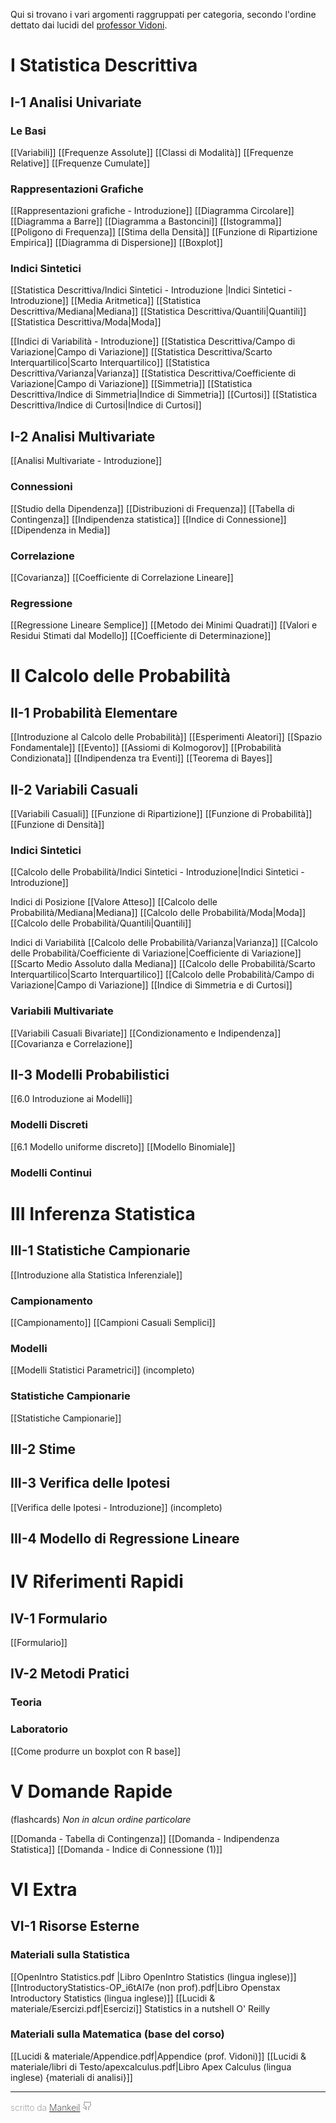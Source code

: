 Qui si trovano i vari argomenti raggruppati per categoria, secondo l'ordine dettato dai lucidi del [professor Vidoni](https://people.uniud.it/page/paolo.vidoni).
# I Statistica Descrittiva
## I-1 Analisi Univariate
### Le Basi
[[Variabili]]
[[Frequenze Assolute]]
[[Classi di Modalità]]
[[Frequenze Relative]]
[[Frequenze Cumulate]]

### Rappresentazioni Grafiche
[[Rappresentazioni grafiche - Introduzione]]
[[Diagramma Circolare]]
[[Diagramma a Barre]]
[[Diagramma a Bastoncini]]
[[Istogramma]]
[[Poligono di Frequenza]]
[[Stima della Densità]]
[[Funzione di Ripartizione Empirica]]
[[Diagramma di Dispersione]]
[[Boxplot]]

### Indici Sintetici
[[Statistica Descrittiva/Indici Sintetici - Introduzione |Indici Sintetici - Introduzione]]
[[Media Aritmetica]]
[[Statistica Descrittiva/Mediana|Mediana]]
[[Statistica Descrittiva/Quantili|Quantili]]
[[Statistica Descrittiva/Moda|Moda]]

[[Indici di Variabilità - Introduzione]]
[[Statistica Descrittiva/Campo di Variazione|Campo di Variazione]]
[[Statistica Descrittiva/Scarto Interquartilico|Scarto Interquartilico]]
[[Statistica Descrittiva/Varianza|Varianza]]
[[Statistica Descrittiva/Coefficiente di Variazione|Campo di Variazione]]
[[Simmetria]]
[[Statistica Descrittiva/Indice di Simmetria|Indice di Simmetria]]
[[Curtosi]]
[[Statistica Descrittiva/Indice di Curtosi|Indice di Curtosi]]
## I-2 Analisi Multivariate

[[Analisi Multivariate - Introduzione]]

### Connessioni
[[Studio della Dipendenza]]
[[Distribuzioni di Frequenza]]
[[Tabella di Contingenza]]
[[Indipendenza statistica]]
[[Indice di Connessione]]
[[Dipendenza in Media]]

### Correlazione
[[Covarianza]]
[[Coefficiente di Correlazione Lineare]]

### Regressione
[[Regressione Lineare Semplice]]
[[Metodo dei Minimi Quadrati]]
[[Valori e Residui Stimati dal Modello]]
[[Coefficiente di Determinazione]]
# II Calcolo delle Probabilità

## II-1 Probabilità Elementare

[[Introduzione al Calcolo delle Probabilità]]
[[Esperimenti Aleatori]]
[[Spazio Fondamentale]]
[[Evento]]
[[Assiomi di Kolmogorov]]
[[Probabilità Condizionata]]
[[Indipendenza tra Eventi]]
[[Teorema di Bayes]]
## II-2 Variabili Casuali

[[Variabili Casuali]]
[[Funzione di Ripartizione]]
[[Funzione di Probabilità]]
[[Funzione di Densità]]

### Indici Sintetici
[[Calcolo delle Probabilità/Indici Sintetici - Introduzione|Indici Sintetici - Introduzione]]

Indici di Posizione
[[Valore Atteso]]
[[Calcolo delle Probabilità/Mediana|Mediana]]
[[Calcolo delle Probabilità/Moda|Moda]]
[[Calcolo delle Probabilità/Quantili|Quantili]]

Indici di Variabilità
[[Calcolo delle Probabilità/Varianza|Varianza]]
[[Calcolo delle Probabilità/Coefficiente di Variazione|Coefficiente di Variazione]]
[[Scarto Medio Assoluto dalla Mediana]]
[[Calcolo delle Probabilità/Scarto Interquartilico|Scarto Interquartilico]]
[[Calcolo delle Probabilità/Campo di Variazione|Campo di Variazione]]
[[Indice di Simmetria e di Curtosi]]
### Variabili Multivariate
[[Variabili Casuali Bivariate]]
[[Condizionamento e Indipendenza]]
[[Covarianza e Correlazione]]
## II-3 Modelli Probabilistici
[[6.0 Introduzione ai Modelli]]
### Modelli Discreti
[[6.1 Modello uniforme discreto]]
[[Modello Binomiale]]

### Modelli Continui
# III Inferenza Statistica

## III-1 Statistiche Campionarie
[[Introduzione alla Statistica Inferenziale]]
### Campionamento
[[Campionamento]]
[[Campioni Casuali Semplici]]
### Modelli
[[Modelli Statistici Parametrici]] (incompleto)

### Statistiche Campionarie
[[Statistiche Campionarie]]

## III-2 Stime

## III-3 Verifica delle Ipotesi
[[Verifica delle Ipotesi - Introduzione]] (incompleto)

## III-4 Modello di Regressione Lineare

# IV Riferimenti Rapidi

## IV-1 Formulario
[[Formulario]]
## IV-2 Metodi Pratici
### Teoria

### Laboratorio
[[Come produrre un boxplot con R base]]
# V Domande Rapide
(flashcards)
*Non in alcun ordine particolare*

[[Domanda - Tabella di Contingenza]]
[[Domanda - Indipendenza Statistica]]
[[Domanda - Indice di Connessione (1)]]
# VI Extra

## VI-1 Risorse Esterne
### Materiali sulla Statistica
[[OpenIntro Statistics.pdf |Libro OpenIntro Statistics (lingua inglese)]]
[[IntroductoryStatistics-OP_i6tAI7e (non prof).pdf|Libro Openstax Introductory Statistics (lingua inglese)]]
[[Lucidi & materiale/Esercizi.pdf|Esercizi]]
Statistics in a nutshell O' Reilly
### Materiali sulla Matematica (base del corso)
[[Lucidi & materiale/Appendice.pdf|Appendice (prof. Vidoni)]]
[[Lucidi & materiale/libri di Testo/apexcalculus.pdf|Libro Apex Calculus (lingua inglese) {materiali di analisi}]]

---
<span style="color:gray; font-weight:200;">scritto da <a href="https://github.com/mankeil">Mankeil</a></span> <svg xmlns="http://www.w3.org/2000/svg" width="16" height="16" viewBox="0 0 24 24" fill="none" stroke="gray" stroke-width="1.5" stroke-linecap="round" stroke-linejoin="round" class="lucide lucide-github"><path d="M15 22v-4a4.8 4.8 0 0 0-1-3.5c3 0 6-2 6-5.5.08-1.25-.27-2.48-1-3.5.28-1.15.28-2.35 0-3.5 0 0-1 0-3 1.5-2.64-.5-5.36-.5-8 0C6 2 5 2 5 2c-.3 1.15-.3 2.35 0 3.5A5.403 5.403 0 0 0 4 9c0 3.5 3 5.5 6 5.5-.39.49-.68 1.05-.85 1.65-.17.6-.22 1.23-.15 1.85v4"/><path d="M9 18c-4.51 2-5-2-7-2"/></svg>
